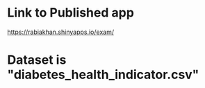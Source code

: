 # Link to Published app
<https://rabiakhan.shinyapps.io/exam/>
# Dataset is "diabetes_health_indicator.csv"
